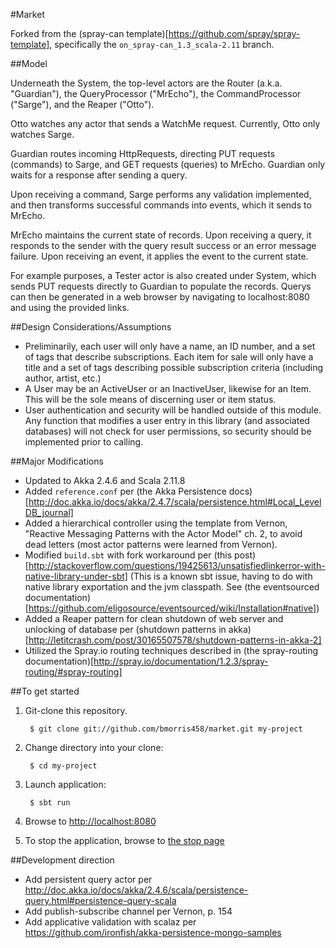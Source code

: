 #Market

Forked from the (spray-can template)[https://github.com/spray/spray-template], specifically the `on_spray-can_1.3_scala-2.11` branch.

##Model

Underneath the System, the top-level actors are the Router (a.k.a. "Guardian"), the QueryProcessor ("MrEcho"), the CommandProcessor ("Sarge"), and the Reaper ("Otto").

Otto watches any actor that sends a WatchMe request. Currently, Otto only watches Sarge.

Guardian routes incoming HttpRequests, directing PUT requests (commands) to Sarge, and GET requests (queries) to MrEcho. Guardian only waits for a response after sending a query.

Upon receiving a command, Sarge performs any validation implemented, and then transforms successful commands into events, which it sends to MrEcho.

MrEcho maintains the current state of records. Upon receiving a query, it responds to the sender with the query result success or an error message failure. Upon receiving an event, it applies the event to the current state.

For example purposes, a Tester actor is also created under System, which sends PUT requests directly to Guardian to populate the records. Querys can then be generated in a web browser by navigating to localhost:8080 and using the provided links.

##Design Considerations/Assumptions

* Preliminarily, each user will only have a name, an ID number, and a set of tags that describe subscriptions. Each item for sale will only have a title and a set of tags describing possible subscription criteria (including author, artist, etc.)
* A User may be an ActiveUser or an InactiveUser, likewise for an Item. This will be the sole means of discerning user or item status.
* User authentication and security will be handled outside of this module. Any function that modifies a user entry in this library (and associated databases) will not check for user permissions, so security should be implemented prior to calling.

##Major Modifications

* Updated to Akka 2.4.6 and Scala 2.11.8
* Added `reference.conf` per (the Akka Persistence docs)[http://doc.akka.io/docs/akka/2.4.7/scala/persistence.html#Local_LevelDB_journal]
* Added a hierarchical controller using the template from Vernon, "Reactive Messaging Patterns with the Actor Model" ch. 2, to avoid dead letters (most actor patterns were learned from Vernon).
* Modified `build.sbt` with fork workaround per (this post)[http://stackoverflow.com/questions/19425613/unsatisfiedlinkerror-with-native-library-under-sbt] (This is a known sbt issue, having to do with native library exportation and the jvm classpath. See (the eventsourced documentation)[https://github.com/eligosource/eventsourced/wiki/Installation#native])
* Added a Reaper pattern for clean shutdown of web server and unlocking of database per (shutdown patterns in akka)[http://letitcrash.com/post/30165507578/shutdown-patterns-in-akka-2]
* Utilized the Spray.io routing techniques described in (the spray-routing documentation)[http://spray.io/documentation/1.2.3/spray-routing/#spray-routing]

##To get started

1. Git-clone this repository.

        $ git clone git://github.com/bmorris458/market.git my-project

2. Change directory into your clone:

        $ cd my-project

3. Launch application:

        $ sbt run

6. Browse to [http://localhost:8080](http://localhost:8080/)

7. To stop the application, browse to [the stop page](http://localhost:8080/stop)

##Development direction

* Add persistent query actor per http://doc.akka.io/docs/akka/2.4.6/scala/persistence-query.html#persistence-query-scala
* Add publish-subscribe channel per Vernon, p. 154
* Add applicative validation with scalaz per https://github.com/ironfish/akka-persistence-mongo-samples
